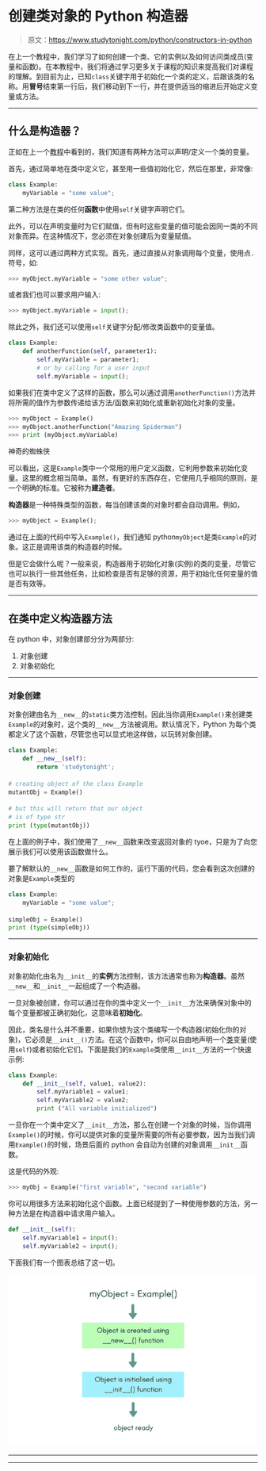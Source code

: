 # 创建类对象的 Python 构造器

> 原文：<https://www.studytonight.com/python/constructors-in-python>

在上一个教程中，我们学习了如何创建一个类、它的实例以及如何访问类成员(变量和函数)。在本教程中，我们将通过学习更多关于课程的知识来提高我们对课程的理解。到目前为止，已知`class`关键字用于初始化一个类的定义，后跟该类的名称。用**冒号**结束第一行后，我们移动到下一行，并在提供适当的缩进后开始定义变量或方法。

* * *

## 什么是构造器？

正如在上一个[教程](class-in-python)中看到的，我们知道有两种方法可以声明/定义一个类的变量。

首先，通过简单地在类中定义它，甚至用一些值初始化它，然后在那里，非常像:

```py
class Example:
	myVariable = "some value";
```

第二种方法是在类的任何**函数**中使用`self`关键字声明它们。

此外，可以在声明变量时为它们赋值，但有时这些变量的值可能会因同一类的不同对象而异。在这种情况下，您必须在对象创建后为变量赋值。

同样，这可以通过两种方式实现。首先，通过直接从对象调用每个变量，使用点`.`符号，如:

```py
>>> myObject.myVariable = "some other value";
```

或者我们也可以要求用户输入:

```py
>>> myObject.myVariable = input();
```

除此之外，我们还可以使用`self`关键字分配/修改类函数中的变量值。

```py
class Example:
	def anotherFunction(self, parameter1):
		self.myVariable = parameter1;
		# or by calling for a user input
		self.myVariable = input();
```

如果我们在类中定义了这样的函数，那么可以通过调用`anotherFunction()`方法并将所需的值作为参数传递给该方法/函数来初始化或重新初始化对象的变量。

```py
>>> myObject = Example()
>>> myObject.anotherFunction("Amazing Spiderman")
>>> print (myObject.myVariable)
```

神奇的蜘蛛侠

可以看出，这是`Example`类中一个常用的用户定义函数，它利用参数来初始化变量。这里的概念相当简单。虽然，有更好的东西存在，它使用几乎相同的原则，是一个明确的标准。它被称为**建造者**。

**构造器**是一种特殊类型的函数，每当创建该类的对象时都会自动调用。例如，

```py
>>> myObject = Example();
```

通过在上面的代码中写入`Example()`，我们通知 python`myObject`是类`Example`的对象。这正是调用该类的构造器的时候。

但是它会做什么呢？一般来说，构造器用于初始化对象(实例)的类的变量，尽管它也可以执行一些其他任务，比如检查是否有足够的资源，用于初始化任何变量的值是否有效等。

* * *

## 在类中定义构造器方法

在 python 中，对象创建部分分为两部分:

1.  对象创建
2.  对象初始化

* * *

### 对象创建

对象创建由名为`__new__`的`static`类方法控制。因此当你调用`Example()`来创建类`Example`的对象时，这个类的`__new__`方法被调用。默认情况下，Python 为每个类都定义了这个函数，尽管您也可以显式地这样做，以玩转对象创建。

```py
class Example:
    def __new__(self):
        return 'studytonight';

# creating object of the class Example
mutantObj = Example()

# but this will return that our object 
# is of type str
print (type(mutantObj))
```

在上面的例子中，我们使用了`__new__`函数来改变返回对象的 tyoe，只是为了向您展示我们可以使用该函数做什么。

要了解默认的`__new__`函数是如何工作的，运行下面的代码，您会看到这次创建的对象是`Example`类型的

```py
class Example:
	myVariable = "some value";

simpleObj = Example()
print (type(simpleObj))
```

* * *

### 对象初始化

对象初始化由名为`__init__`的**实例**方法控制，该方法通常也称为**构造器**。虽然`__new__`和`__init__`一起组成了一个构造器。

一旦对象被创建，你可以通过在你的类中定义一个`__init__`方法来确保对象中的每个变量都被正确初始化，这意味着**初始化**。

因此，类名是什么并不重要，如果你想为这个类编写一个构造器(初始化你的对象)，它必须是`__init__()`方法。在这个函数中，你可以自由地声明一个[类](class-in-python)变量(使用`self`)或者初始化它们。下面是我们的`Example`类使用`__init__`方法的一个快速示例:

```py
class Example:
	def __init__(self, value1, value2):
	    self.myVariable1 = value1;
		self.myVariable2 = value2;
		print ("All variable initialized")
```

一旦你在一个类中定义了`__init__`方法，那么在创建一个对象的时候，当你调用`Example()`的时候，你可以提供对象的变量所需要的所有必要参数，因为当我们调用`Example()`的时候，场景后面的 python 会自动为创建的对象调用`__init__`函数。

这是代码的外观:

```py
>>> myObj = Example("first variable", "second variable")
```

你可以用很多方法来初始化这个函数。上面已经提到了一种使用参数的方法，另一种方法是在构造器中请求用户输入。

```py
def __init__(self):
	self.myVariable1 = input();
	self.myVariable2 = input();
```

下面我们有一个图表总结了这一切。

![Concept of constructor in python](img/0fc580fbeb96bd7f2354f1e5020f4e8d.png)

* * *

* * *